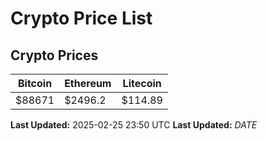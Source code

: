# Crypto Price List

## Crypto Prices
| Bitcoin | Ethereum | Litecoin |
| ------- | -------- | -------- |
| $88671 | $2496.2 | $114.89 |
**Last Updated:** 2025-02-25 23:50 UTC
**Last Updated:** $DATE$

